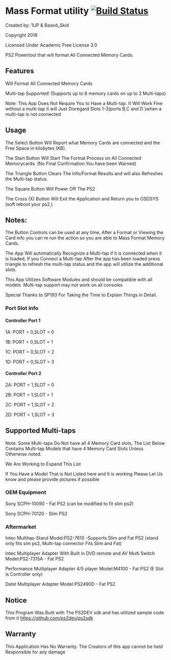 # Mass Format utility [![Build Status](https://travis-ci.org/Based-Skid/Mass-Format-Utility-PS2.svg?branch=master)](https://travis-ci.org/Based-Skid/Mass-Format-Utility-PS2)

Created by: 1UP & Based_Skid 

Copyright 2018

Licensed Under Academic Free License 3.0

PS2 Powertool that will format All Connected Memory Cards.

## Features
Will Format All Connected Memory Cards

Multi-tap Supported! (Supports up to 8 memory cards on up to 2 Multi-taps)

Note: This App Does Not Require You to Have a Multi-tap. It Will Work Fine without a multi-tap it will Just Disregard Slots 1-3(ports B,C and D )when a multi-tap is not connected

## Usage
The Select Button Will Report what Memory Cards are connected and the Free Space in kilobytes (KB).

The Start Button Will Start The Format Process on All Connected Memorycards. (No Final Confirmation.You have been Warned)

The Triangle Button Clears The Info/Format Results and will also Refreshes the Multi-tap status.

The Square Button Will Power Off The PS2

The Cross (X) Button Will Exit the Application and Return you to OSDSYS (soft reboot your ps2,)

## Notes: 
The Button Controls can be used at any time, After a Format or Viewing the Card info you can re run the action so you are able to Mass Format Memory Cards.

The App Will automatically Recognize a Multi-tap if it is connected when it is loaded, If you Connect a Multi-tap After the app has been loaded press triangle to refresh the multi-tap status and the app will utilize the additional slots.

This App Utilizes Software Modules and should be compatible with all models. Multi-tap support may not work on all consoles

Special Thanks to SP193 For Taking the Time to Explain Things in Detail.

### Port Slot Info

#### Controller Port 1

1A: PORT = 0,SLOT = 0

1B: PORT = 0,SLOT = 1

1C: PORT = 0,SLOT = 2

1D: PORT = 0,SLOT = 3



#### Controller Port 2

2A: PORT = 1,SLOT = 0

2B: PORT = 1,SLOT = 1

2C: PORT = 1,SLOT = 2

2D: PORT = 1,SLOT = 3

## Supported Multi-taps

Note: Some Multi-taps Do Not have all 4 Memory Card slots, The List Below Contains Multi-tap Models that have 4 Memory Card Slots Unless Otherwise noted.

We Are Working to Expand This List

If You Have a Model That is Not Listed here and It is working Please Let Us know and please provide pictures if possible

### OEM Equipment

Sony SCPH-10090 - Fat PS2 (can be modified to fit slim ps2)

Sony SCPH-70120 - Slim PS2 

### Aftermarket

Intec Multitap-Stand Model:PS2-7610 -Supports Slim and Fat PS2 (stand only fits sim ps2, Multi-tap connector Fits Slim and Fat)

Intec Multiplayer Adapter With Built in DVD remote and AV Multi Switch Model:PS2-7315A - Fat PS2

Performance Multiplayer Adapter 4/5 player Model:M4100 - Fat PS2 (E Slot is Controller only)

Datel Multiplayer Adapter Model:PS2490D - Fat PS2






## Notice
This Program Was Built with The PS2DEV sdk and has utilized sample code from it https://github.com/ps2dev/ps2sdk

## Warranty
This Application Has No Warranty. The Creators of this app cannot be held Responsible for any damage

